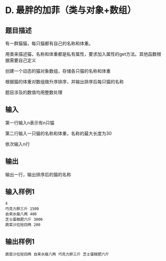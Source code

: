 # D. 最胖的加菲（类与对象+数组）

## 题目描述

有一群猫猫，每只猫都有自己的名称和体重。

用类来描述猫，名称和体重都是私有属性，要求加入属性的get方法。其他函数根据需要自己定义

 

创建一个动态的猫对象数组，存储各只猫的名称和体重

根据猫的体重对数组做升序排序，并输出排序后每只猫的名称

 

题目涉及的数值均用整数处理



## 输入

第一行输入n表示有n只猫

第二行输入一只猫的名称和体重，名称的最大长度为30

依次输入n行



## 输出

输出一行，输出排序后的猫的名称



## 输入样例1 

```
4
巧克力胖三斤 1500
自来水瘦八两 400
芝士蛋糕肥六斤 3000
蔬菜沙拉轻四两 200

```

## 输出样例1

```
蔬菜沙拉轻四两 自来水瘦八两 巧克力胖三斤 芝士蛋糕肥六斤

```

